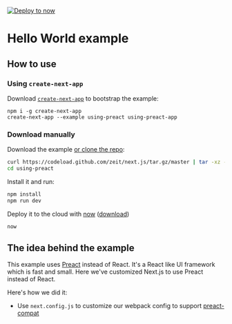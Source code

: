 [![Deploy to now](https://deploy.now.sh/static/button.svg)](https://deploy.now.sh/?repo=https://github.com/zeit/next.js/tree/master/examples/using-preact)

# Hello World example

## How to use

### Using `create-next-app`

Download [`create-next-app`](https://github.com/segmentio/create-next-app) to bootstrap the example:

```
npm i -g create-next-app
create-next-app --example using-preact using-preact-app
```

### Download manually

Download the example [or clone the repo](https://github.com/zeit/next.js):

```bash
curl https://codeload.github.com/zeit/next.js/tar.gz/master | tar -xz --strip=2 next.js-master/examples/using-preact
cd using-preact
```

Install it and run:

```bash
npm install
npm run dev
```

Deploy it to the cloud with [now](https://zeit.co/now) ([download](https://zeit.co/download))

```bash
now
```

## The idea behind the example

This example uses [Preact](https://github.com/developit/preact) instead of React. It's a React like UI framework which is fast and small. Here we've customized Next.js to use Preact instead of React.

Here's how we did it:

* Use `next.config.js` to customize our webpack config to support [preact-compat](https://github.com/developit/preact-compat)
